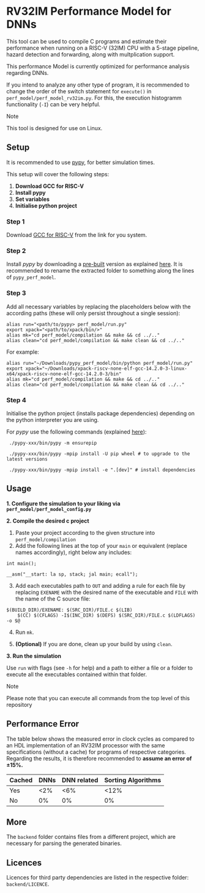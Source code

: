 # RV32IM Performance Model for DNNs

This tool can be used to compile C programs and estimate their performance when running on a RISC-V (32IM) CPU with a 5-stage pipeline, hazard detection and forwarding, along with multplication support.

This performance Model is currently optimized for performance analysis regarding DNNs.

If you intend to analyze any other type of program, it is recommended to change the order of the switch statement for `execute()` in `perf_model/perf_model_rv32im.py`. For this, the execution histogramm functionality (`-I`) can be very helpful.

> [!NOTE]
> This tool is designed for use on Linux.


## Setup
It is recommended to use [pypy](https://doc.pypy.org/en/latest/index.html), for better simulation times.

This setup will cover the following steps:

1.  **Download GCC for RISC-V**
2.  **Install pypy**
3.  **Set variables**
4.  **Initialise python project**


### Step 1
Download [GCC for RISC-V](https://github.com/xpack-dev-tools/riscv-none-elf-gcc-xpack/releases/tag/v14.2.0-3) from the link for you system.


### Step 2
Install *pypy* by downloading a [pre-built](https://pypy.org/download.html) version as explained [here](https://doc.pypy.org/en/latest/install.html#download-a-pre-built-pypy).
It is recommended to rename the extracted folder to something along the lines of `pypy_perf_model`.

### Step 3
Add all necessary variables by replacing the placeholders below with the according paths (these will only persist throughout a single session):
```
alias run="<path/to/pypy> perf_model/run.py"
export xpack="<path/to/xpack/bin/>"
alias mk="cd perf_model/compilation && make && cd ../.."
alias clean="cd perf_model/compilation && make clean && cd ../.."
```

For example:
```
alias run="~/Downloads/pypy_perf_model/bin/python perf_model/run.py"
export xpack="~/Downloads/xpack-riscv-none-elf-gcc-14.2.0-3-linux-x64/xpack-riscv-none-elf-gcc-14.2.0-3/bin"
alias mk="cd perf_model/compilation && make && cd ../.."
alias clean="cd perf_model/compilation && make clean && cd ../.."
```


### Step 4
Initialise the python project (installs package dependencies) depending on the python interpreter you are using.

For *pypy* use the following commands (explained [here](https://doc.pypy.org/en/latest/install.html#installing-more-modules)):

```
 ./pypy-xxx/bin/pypy -m ensurepip

 ./pypy-xxx/bin/pypy -mpip install -U pip wheel # to upgrade to the latest versions

 ./pypy-xxx/bin/pypy -mpip install -e ".[dev]" # install dependencies
```

## Usage
**1. Configure the simulation to your liking via `perf_model/perf_model_config.py`**

**2. Compile the desired c project**

1. Paste your project according to the given structure into `perf_model/compilation`
2. Add the following lines at the top of your `main` or equivalent (replace names accordingly), right below any includes:
```
int main();

__asm("__start: la sp, stack; jal main; ecall");
```
3. Add each executables path to `OUT` and adding a rule for each file by replacing `EXENAME` with the desired name of the executable and `FILE` with the name of the C source file:
```
$(BUILD_DIR)/EXENAME: $(SRC_DIR)/FILE.c $(LIB)
	$(CC) $(CFLAGS) -I$(INC_DIR) $(DEFS) $(SRC_DIR)/FILE.c $(LDFLAGS) -o $@
```
4. Run `mk`.

5. **(Optional)** If you are done, clean up your build by using `clean`.

**3. Run the simulation**

Use `run` with flags (see `-h` for help) and a path to either a file or a folder to execute all the executables contained within that folder.

> [!NOTE]
> Please note that you can execute all commands from the top level of this repository

## Performance Error

The table below shows the measured error in clock cycles as compared to an HDL implementation of an RV32IM processor with the same specifications (without a cache) for programs of respective categories. Regarding the results, it is therefore recommended to **assume an error of ±15%.**

| Cached   | DNNs          | DNN related   | Sorting Algorithms |
| -------- | ------------- | ------------- | ------------------ |
| Yes      | <2%           | <6%           | <12%               |
| No       | 0%            | 0%            |  0%                |


## More

The `backend` folder contains files from a different project, which are necessary for parsing the generated binaries.

## Licences

Licences for third party dependencies are listed in the respective folder: `backend/LICENCE`.

